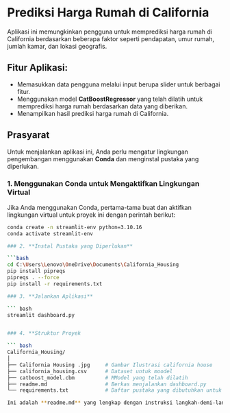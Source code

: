 # Prediksi Harga Rumah di California

Aplikasi ini memungkinkan pengguna untuk memprediksi harga rumah di California berdasarkan beberapa faktor seperti pendapatan, umur rumah, jumlah kamar, dan lokasi geografis.

## Fitur Aplikasi:
- Memasukkan data pengguna melalui input berupa slider untuk berbagai fitur.
- Menggunakan model **CatBoostRegressor** yang telah dilatih untuk memprediksi harga rumah berdasarkan data yang diberikan.
- Menampilkan hasil prediksi harga rumah di California.

## Prasyarat

Untuk menjalankan aplikasi ini, Anda perlu mengatur lingkungan pengembangan menggunakan **Conda** dan menginstal pustaka yang diperlukan.

### 1. **Menggunakan Conda untuk Mengaktifkan Lingkungan Virtual**

Jika Anda menggunakan Conda, pertama-tama buat dan aktifkan lingkungan virtual untuk proyek ini dengan perintah berikut:

```bash
conda create -n streamlit-env python=3.10.16
conda activate streamlit-env

### 2. **Instal Pustaka yang Diperlukan**

```bash
cd C:\Users\Lenovo\OneDrive\Documents\California_Housing
pip install pipreqs
pipreqs . --force
pip install -r requirements.txt

### 3. **Jalankan Aplikasi**

``` bash
streamlit dashboard.py


### 4. **Struktur Proyek

``` bash
California_Housing/
│
├── California Housing .jpg     # Gambar Ilustrasi california house
├── california_housing.csv      # Dataset untuk moodel
├── catboost_model.cbm          # MModel yang telah dilatih
├── readme.md                   # Berkas menjalankan dashboard.py
└── requirements.txt            # Daftar pustaka yang dibutuhkan untuk proyek

Ini adalah **readme.md** yang lengkap dengan instruksi langkah-demi-langkah yang mencakup penginstalan **`pipreqs`**, pembuatan file **`requirements.txt`**, dan cara menjalankan aplikasi. Anda dapat menambahkan atau menyesuaikan bagian lainnya sesuai kebutuhan proyek Anda.
